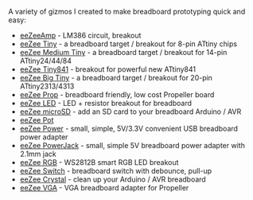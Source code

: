 A variety of gizmos I created to make breadboard prototyping quick and easy:

* [eeZeeAmp](https://github.com/shimniok/eeZeeAmp) - LM386 circuit, breakout
* [eeZee Tiny](https://github.com/shimniok/eeZeeTiny) - a breadboard target / breakout for 8-pin ATtiny chips
* [eeZee Medium Tiny](https://github.com/shimniok/eeZeeMedTiny) - a breadboard target / breakout for 14-pin ATtiny24/44/84
* [eeZee Tiny841](https://github.com/shimniok/eeZeeTiny841) - breakout for powerful new ATtiny841
* [eeZee Big Tiny](https://github.com/shimniok/eeZeeBigTiny) - a breadboard target / breakout for 20-pin ATtiny2313/4313
* [eeZee Prop](https://github.com/shimniok/eeZeeProp) - breadboard friendly, low cost Propeller board
* [eeZee LED](https://github.com/shimniok/eeZeeLED) - LED + resistor breakout for breadboard
* [eeZee microSD](https://github.com/shimniok/eeZeeMicroSD) - add an SD card to your breadboard Arduino / AVR
* [eeZee Pot](https://github.com/shimniok/eeZeePot)
* [eeZee Power](https://github.com/shimniok/eeZeePower) - small, simple, 5V/3.3V convenient USB breadboard power adapter
* [eeZee PowerJack](https://github.com/shimniok/eeZeePowerJack) - small, simple 5V breadboard power adapter with 2.1mm jack
* [eeZee RGB](https://github.com/shimniok/eeZeeRGB) - WS2812B smart RGB LED breakout
* [eeZee Switch](https://github.com/shimniok/eeZeeSwitch) - breadboard switch with debounce, pull-up
* [eeZee Crystal](https://github.com/shimniok/eeZeeCrystal) - clean up your Arduino / AVR breadboard
* [eeZee VGA](http://github.com/shimniok/eeZeeVGA) - VGA breadboard adapter for Propeller
